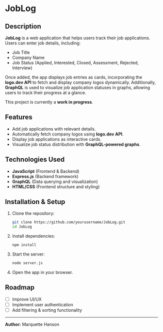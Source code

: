 # JobLog

## Description
**JobLog** is a web application that helps users track their job applications. Users can enter job details, including:
- Job Title
- Company Name
- Job Status (Applied, Interested, Closed, Assessment, Rejected, Interview)

Once added, the app displays job entries as cards, incorporating the **logo.dev API** to fetch and display company logos dynamically. Additionally, **GraphQL** is used to visualize job application statuses in graphs, allowing users to track their progress at a glance.

This project is currently a **work in progress**.

## Features
- Add job applications with relevant details.
- Automatically fetch company logos using **logo.dev API**.
- Display job applications as interactive cards.
- Visualize job status distribution with **GraphQL-powered graphs**.

## Technologies Used
- **JavaScript** (Frontend & Backend)
- **Express.js** (Backend framework)
- **GraphQL** (Data querying and visualization)
- **HTML/CSS** (Frontend structure and styling)

## Installation & Setup
1. Clone the repository:
   ```sh
   git clone https://github.com/yourusername/JobLog.git
   cd JobLog
   ```
2. Install dependencies:
   ```sh
   npm install
   ```
3. Start the server:
   ```sh
   node server.js
   ```
4. Open the app in your browser.

## Roadmap
- [ ] Improve UI/UX
- [ ] Implement user authentication
- [ ] Add filtering & sorting functionality

---
**Author:** Marquette Hanson

